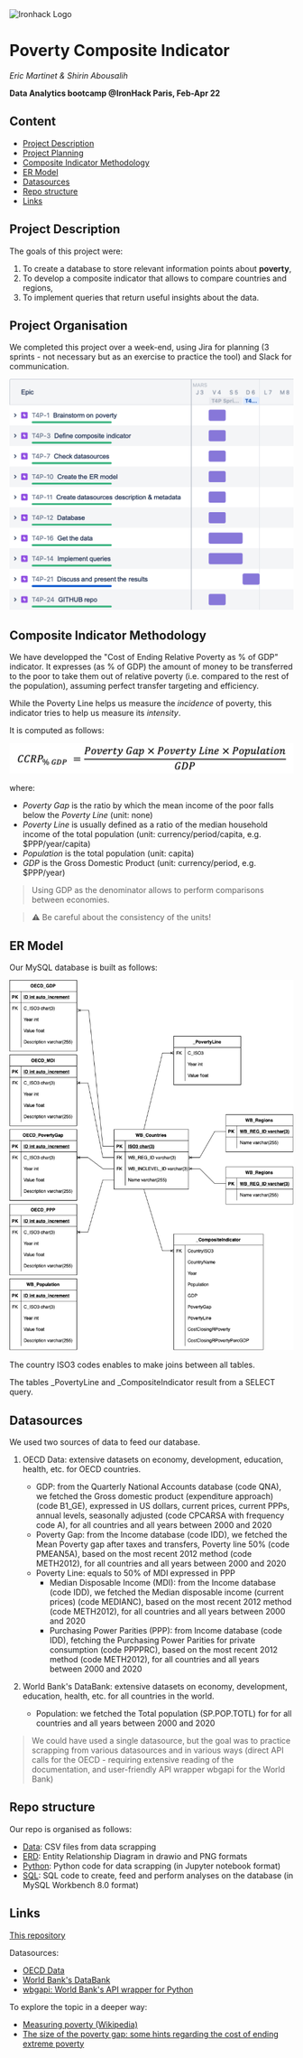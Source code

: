 <img src="https://bit.ly/2VnXWr2" alt="Ironhack Logo" width="100"/>

# Poverty Composite Indicator
*Eric Martinet & Shirin Abousalih*

**Data Analytics bootcamp @IronHack Paris, Feb-Apr 22**

## Content
- [Project Description](#project-description)
- [Project Planning](#project-planning)
- [Composite Indicator Methodology](#composite-indicator-methodology)
- [ER Model](#er-model)
- [Datasources](#datasources)
- [Repo structure](#repo-structure)
- [Links](#links)

## Project Description
The goals of this project were:

1. To create a database to store relevant information points about **poverty**,
2. To develop a composite indicator that allows to compare countries and regions,
3. To implement queries that return useful insights about the data.

## Project Organisation
We completed this project over a week-end, using Jira for planning (3 sprints - not necessary but as an exercise to practice the tool) and Slack for communication.

![JIRA planning](./JIRA_planning.png)

## Composite Indicator Methodology
We have developped the "Cost of Ending Relative Poverty as % of GDP" indicator. It expresses (as % of GDP) the amount of money to be transferred to the poor to take them out of relative poverty (i.e. compared to the rest of the population), assuming perfect transfer targeting and efficiency.

While the Poverty Line helps us measure the *incidence* of poverty, this indicator tries to help us measure its *intensity*.

It is computed as follows:

![CERP %GDP formula](./CCRP_indicator.png)

where:

- *Poverty Gap* is the ratio by which the mean income of the poor falls below the *Poverty Line* (unit: none)
- *Poverty Line* is usually defined as a ratio of the median household income of the total population (unit: currency/period/capita, e.g. $PPP/year/capita)
- *Population* is the total population (unit: capita)
- *GDP* is the Gross Domestic Product (unit: currency/period, e.g. $PPP/year)

> Using GDP as the denominator allows to perform comparisons between economies.

> :warning: Be careful about the consistency of the units!

## ER Model
Our MySQL database is built as follows:

![ERD](./ERD/ERD.png)

The country ISO3 codes enables to make joins between all tables.

The tables \_PovertyLine and \_CompositeIndicator result from a SELECT query.


## Datasources

We used two sources of data to feed our database.

1. OECD Data: extensive datasets on economy, development, education, health, etc. for OECD countries.
	- GDP: from the Quarterly National Accounts database (code QNA), we fetched the Gross domestic product (expenditure approach) (code B1_GE), expressed in US dollars, current prices, current PPPs, annual levels, seasonally adjusted (code CPCARSA with frequency code A), for all countries and all years between 2000 and 2020
	- Poverty Gap: from the Income database (code IDD), we fetched the Mean Poverty gap after taxes and transfers, Poverty line 50% (code PMEAN5A), based on the most recent 2012 method (code METH2012), for all countries and all years between 2000 and 2020
	- Poverty Line: equals to 50% of MDI expressed in PPP
		- Median Disposable Income (MDI): from the Income database (code IDD), we fetched the Median disposable income (current prices) (code MEDIANC), based on the most recent 2012 method (code METH2012), for all countries and all years between 2000 and 2020
		- Purchasing Power Parities (PPP): from Income database (code IDD), fetching the Purchasing Power Parities for private consumption (code PPPPRC), based on the most recent 2012 method (code METH2012), for all countries and all years between 2000 and 2020

2. World Bank's DataBank: extensive datasets on economy, development, education, health, etc. for all countries in the world.
	- Population: we fetched the Total population (SP.POP.TOTL) for for all countries and all years between 2000 and 2020

> We could have used a single datasource, but the goal was to practice scrapping from various datasources and in various ways (direct API calls for the OECD - requiring extensive reading of the documentation, and user-friendly API wrapper wbgapi for the World Bank)



## Repo structure

Our repo is organised as follows:

- [Data](./Data): CSV files from data scrapping
- [ERD](./ERD): Entity Relationship Diagram in drawio and PNG formats
- [Python](./Python): Python code for data scrapping (in Jupyter notebook format)
- [SQL](./SQL): SQL code to create, feed and perform analyses on the database (in MySQL Workbench 8.0 format)

## Links
[This repository](https://github.com/eric-martinet/Poverty_composite_indicator/)

Datasources:

- [OECD Data](https://data.oecd.org)
- [World Bank's DataBank](https://databank.worldbank.org)
- [wbgapi: World Bank's API wrapper for Python](https://pypi.org/project/wbgapi/)

To explore the topic in a deeper way:

- [Measuring poverty (Wikipedia)](https://en.wikipedia.org/wiki/Measuring_poverty)
- [The size of the poverty gap: some hints regarding the cost of ending extreme poverty](https://ourworldindata.org/size-poverty-gap)
